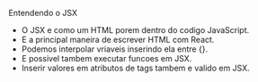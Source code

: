 
Entendendo o JSX

- O JSX e como um HTML porem dentro do codigo JavaScript.
- E a principal maneira de escrever HTML com React.
- Podemos interpolar vriaveis inserindo ela entre {}.
- E possivel tambem executar funcoes em JSX.
- Inserir valores em atributos de tags tambem e valido em JSX.


